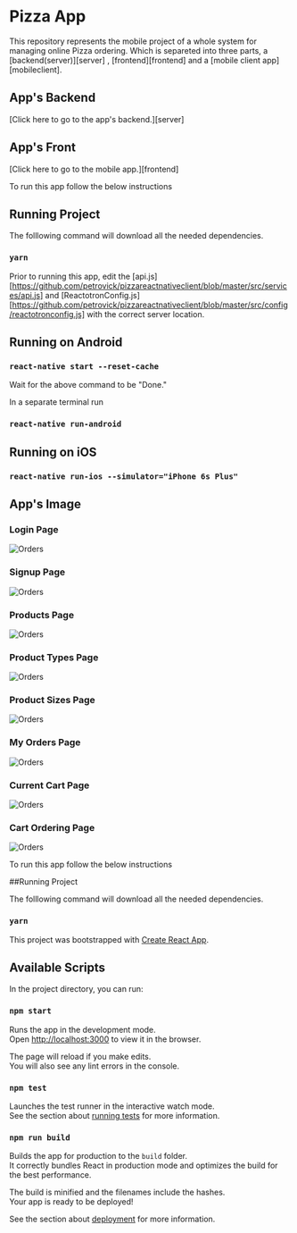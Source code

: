 # Pizza App

This repository represents the mobile project of a whole system for managing online Pizza ordering. Which is separeted into three parts, a [backend(server)][server] , [frontend][frontend] and a [mobile client app][mobileclient].

## App's Backend

[Click here to go to the app's backend.][server]

## App's Front

[Click here to go to the mobile app.][frontend]

To run this app follow the below instructions

## Running Project

The folllowing command will download all the needed dependencies.

### `yarn`

Prior to running this app, edit the [api.js][https://github.com/petrovick/pizzareactnativeclient/blob/master/src/services/api.js] and [ReactotronConfig.js][https://github.com/petrovick/pizzareactnativeclient/blob/master/src/config/reactotronconfig.js] with the correct server location.

## Running on Android

### `react-native start --reset-cache`

Wait for the above command to be "Done."

In a separate terminal run

### `react-native run-android`

## Running on iOS

### `react-native run-ios --simulator="iPhone 6s Plus"`

## App's Image

### Login Page

![Orders](https://raw.githubusercontent.com/petrovick/PizzaReactNativeClient/master/solutions/images/1_login.png)

### Signup Page

![Orders](https://raw.githubusercontent.com/petrovick/PizzaReactNativeClient/master/solutions/images/2_signup.png)

### Products Page

![Orders](https://raw.githubusercontent.com/petrovick/PizzaReactNativeClient/master/solutions/images/3_products.png)

### Product Types Page

![Orders](https://raw.githubusercontent.com/petrovick/PizzaReactNativeClient/master/solutions/images/4_types.png)

### Product Sizes Page

![Orders](https://raw.githubusercontent.com/petrovick/PizzaReactNativeClient/master/solutions/images/5_sizes.png)

### My Orders Page

![Orders](https://raw.githubusercontent.com/petrovick/PizzaReactNativeClient/master/solutions/images/6_orders.png)

### Current Cart Page

![Orders](https://raw.githubusercontent.com/petrovick/PizzaReactNativeClient/master/solutions/images/7_cart_products.png)

### Cart Ordering Page

![Orders](https://raw.githubusercontent.com/petrovick/PizzaReactNativeClient/master/solutions/images/8_cart_details.png)

To run this app follow the below instructions

##Running Project

The folllowing command will download all the needed dependencies.

### `yarn`

This project was bootstrapped with [Create React App](https://github.com/facebook/create-react-app).

## Available Scripts

In the project directory, you can run:

### `npm start`

Runs the app in the development mode.<br>
Open [http://localhost:3000](http://localhost:3000) to view it in the browser.

The page will reload if you make edits.<br>
You will also see any lint errors in the console.

### `npm test`

Launches the test runner in the interactive watch mode.<br>
See the section about [running tests](https://facebook.github.io/create-react-app/docs/running-tests) for more information.

### `npm run build`

Builds the app for production to the `build` folder.<br>
It correctly bundles React in production mode and optimizes the build for the best performance.

The build is minified and the filenames include the hashes.<br>
Your app is ready to be deployed!

See the section about [deployment](https://facebook.github.io/create-react-app/docs/deployment) for more information.
